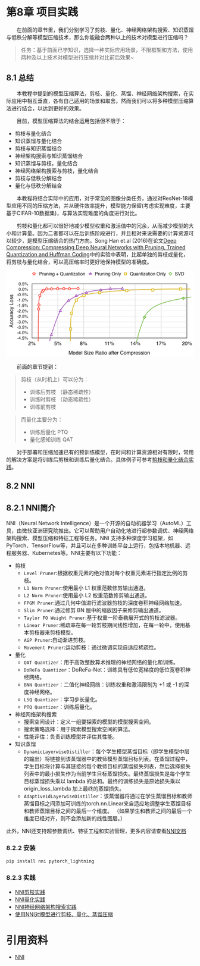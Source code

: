 # 第8章 项目实践

&emsp;&emsp;在前面的章节里，我们分别学习了剪枝、量化、神经网络架构搜索、知识蒸馏与低秩分解等模型压缩技术，那么你能融合两种以上的技术对模型进行压缩吗？
> 任务：基于前面已学知识，选择一种实际应用场景，不限框架和方法，使用两种及以上技术对模型进行压缩并对比前后效果~

## 8.1 总结

&emsp;&emsp;本教程中提到的模型压缩算法，剪枝、量化、蒸馏、神经网络架构搜索，在实际应用中相互垂直，各有自己适用的场景和取舍。然而我们可以将多种模型压缩算法进行结合，以达到更好的效果。

&emsp;&emsp;目前，模型压缩算法的结合运用包括但不限于：
- 剪枝与量化结合
- 知识蒸馏与量化结合
- 剪枝与知识蒸馏结合
- 神经架构搜索与知识蒸馏结合
- 知识蒸馏与剪枝，量化结合
- 神经网络架构搜索与剪枝，量化结合
- 剪枝与低秩分解结合
- 量化与低秩分解结合

&emsp;&emsp;本教程将结合实际中的应用，对于常见的图像分类任务，通过对ResNet-18模型应用不同的压缩方法，并从硬件效率提升，模型能力保留(考虑实现难度，主要基于CIFAR-10数据集)，与算法实现难度的角度进行对比。

&emsp;&emsp;剪枝和量化都可以很好地减少模型权重和激活值中的冗余，从而减少模型的大小和计算量。因为二者都可以在后训练阶段进行，并且相对来说需要的计算资源可以较少，是模型压缩结合的热门方向。Song Han et.al (2016)在论文[Deep Compression: Compressing Deep Neural Networks with Pruning, Trained Quantization and Huffman Coding](https://arxiv.org/abs/1510.00149)中的实验中表明，比起单独的剪枝或量化，将剪枝与量化结合，可以高压缩率时更好地保持模型的准确度。

![图8-1 剪枝和量化结合](images/prune-quant.png)

&emsp;&emsp;前面的章节提到：

>剪枝（从时机上）可以分为：
> - 训练后剪枝 （静态稀疏性）
> - 训练时剪枝 （动态稀疏性）
> - 训练前剪枝

>而量化主要分为：
> - 训练后量化 PTQ
> - 量化感知训练 QAT

&emsp;&emsp;对于部署和压缩加速已有的预训练模型，在时间和计算资源相对有限时，常用的解决方案是将训练后剪枝和训练后量化结合。具体例子可参考[剪枝和量化结合实践](https://github.com/datawhalechina/awesome-compression/blob/main/docs/notebook/ch07/1.prune_quant.ipynb)。

## 8.2 NNI

## 8.2.1 NNI简介
NNI（Neural Network Intelligence）是一个开源的自动机器学习（AutoML）工具，由微软亚洲研究院推出。它可以帮助用户自动化地进行超参数调优、神经网络架构搜索、模型压缩和特征工程等任务。NNI 支持多种深度学习框架，如PyTorch、TensorFlow等，并且可以在多种训练平台上运行，包括本地机器、远程服务器、Kubernetes等。NNI主要有以下功能：

- 剪枝
    - `Level Pruner`:根据权重元素的绝对值对每个权重元素进行指定比例的剪枝。
    - `L1 Norm Pruner`:使用最小 L1 权重范数修剪输出通道。
    - `L2 Norm Pruner`:使用最小 L2 权重范数修剪输出通道。
    - `FPGM Pruner`:通过几何中值进行滤波器剪枝的深度卷积神经网络加速。
    - `Slim Pruner`:通过修剪 BN 层中的缩放因子来修剪输出通道。
    - `Taylor FO Weight Pruner`:基于权重一阶泰勒展开式的剪枝滤波器。
    - `Linear Pruner`:稀疏率在每一轮剪枝期间线性增加，在每一轮中，使用基本剪枝器来剪枝模型。
    - `AGP Pruner`:自动渐进剪枝。
    - `Movement Pruner`:运动剪枝：通过微调实现自适应稀疏性。
- 量化
    - `QAT Quantizer`：用于高效整数算术推理的神经网络的量化和训练。
    - `DoReFa Quantizer`：DoReFa-Net：训练具有低位宽梯度的低位宽卷积神经网络。
    - `BNN Quantizer`：二值化神经网络：训练权重和激活限制为 +1 或 -1 的深度神经网络。
    - `LSQ Quantizer`：学习步长量化。
    - `PTQ Quantizer`：训练后量化。
- 神经网络架构搜索
    - 搜索空间设计：定义一组要探索的模型的模型搜索空间。
    - 搜索策略选择：用于探索模型搜索空间的算法。
    - 性能评估：负责训练模型并评估其性能。
- 知识蒸馏
    - `DynamicLayerwiseDistiller`：每个学生模型蒸馏目标（即学生模型中层的输出）将链接到该蒸馏器中的教师模型蒸馏目标列表。在蒸馏过程中，学生目标将计算与其链接的每个教师目标的蒸馏损失列表，然后选择损失列表中的最小损失作为当前学生目标蒸馏损失。最终蒸馏损失是每个学生目标蒸馏损失乘以 lambda 的总和。最终的训练损失是原始损失乘以 origin_loss_lambda 加上最终的蒸馏损失。
    - `Adaptive1dLayerwiseDistiller`：该蒸馏器将通过在学生蒸馏目标和教师蒸馏目标之间添加可训练的torch.nn.Linear来自适应地调整学生蒸馏目标和教师蒸馏目标之间的最后一个维度。 （如果学生和教师之间的最后一个维度已经对齐，则不会添加新的线性图层。）

此外，NNI还支持超参数调优、特征工程和实验管理，更多内容请查看[NNI文档](https://nni.readthedocs.io/zh/stable/nas/overview.html)

### 8.2.2 安装

```python
pip install nni pytorch_lightning
```
### 8.2.3 实践

- [NNI剪枝实践](https://github.com/datawhalechina/awesome-compression/blob/main/docs/notebook/ch08/nni/1.nni_pruning.ipynb)
- [NNI量化实践](https://github.com/datawhalechina/awesome-compression/blob/main/docs/notebook/ch08/nni/2.nni_quantization.ipynb)
- [NNI神经网络架构搜索实践](https://github.com/datawhalechina/awesome-compression/blob/main/docs/notebook/ch08/nni/3.nni_nas.ipynb)
- [使用NNI对模型进行剪枝、量化、蒸馏压缩](https://github.com/datawhalechina/awesome-compression/blob/main/docs/notebook/ch08/nni/4.nni_pqd.ipynb)

# 引用资料
- [NNI](https://github.com/microsoft/nni/?tab=readme-ov-file)

